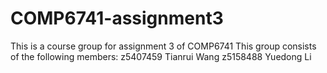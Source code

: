 # COMP6741-assignment3
This is a course group for assignment 3 of COMP6741
This group consists of the following members:
z5407459  Tianrui Wang
z5158488  Yuedong Li
